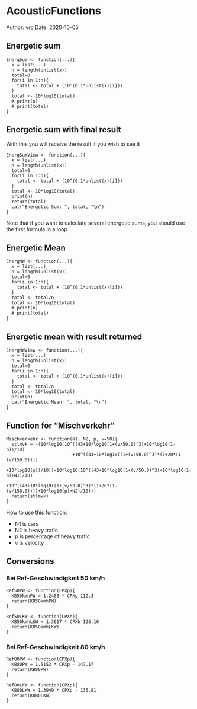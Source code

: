 # AcousticFunctions

Author: vro
Date:   2020-10-05


## Energetic sum
```{r}
EnergSum <- function(...){
  x = list(...)
  n = length(unlist(x))
  total=0
  for(i in 1:n){
    total <- total + (10^(0.1*unlist(x)[i]))
  }
  total <- 10*log10(total)
  # print(n)
  # print(total)
}
```

## Energetic sum with final result
With this you will receive the result if you wish to see it
```{r}
EnergSumView <- function(...){
  x = list(...)
  n = length(unlist(x))
  total=0
  for(i in 1:n){
    total <- total + (10^(0.1*unlist(x)[i]))
  }
  total <- 10*log10(total)
  print(n)
  return(total)
  cat("Energetic Sum: ", total, "\n")
}
```

Note that if you want to calculate several energetic sums, you should use the first formula in a loop

## Energetic Mean
```{r}
EnergMW <- function(...){
  x = list(...)
  n = length(unlist(x))
  total=0
  for(i in 1:n){
    total <- total + (10^(0.1*unlist(x)[i]))
  }
  total <- total/n
  total <- 10*log10(total)
  # print(n)
  # print(total)
}
```
## Energetic mean with result returned
```{r}
EnergMWView <- function(...){
  x = list(...)
  n = length(unlist(x))
  total=0
  for(i in 1:n){
    total <- total + (10^(0.1*unlist(x)[i]))
  }
  total <- total/n
  total <- 10*log10(total)
  print(n)
  cat("Energetic Mean: ", total, "\n")
}
```

## Function for “Mischverkehr”
```{r}
Mischverkehr <- function(N1, N2, p, v=50){
  stlmvk = -(10*log10(10^((43+10*log10(1+(v/50.0)^3)+10*log10(1-p))/10)
                         +10^((43+10*log10((1+(v/50.0)^3)*(1+20*(1-(v/150.0))))
                                +10*log10(p))/10))-10*log10(10^((43+10*log10(1+(v/50.0)^3)+10*log10(1-p)+N1)/10)
                                                                  +10^((43+10*log10((1+(v/50.0)^3)*(1+20*(1-(v/150.0))))+10*log10(p)+N2)/10)))
  return(stlmvk)
}
```
How to use this function:
* N1 is cars
* N2 is heavy trafic
* p is percentage of heavy trafic
* v is velocity

## Conversions
### Bei Ref-Geschwindigkeit 50 km/h
```{r}
Ref50PW <- function(CPXp){
  KB50kmhPW = 1.2468 * CPXp-112.3
  return(KB50kmhPW)
}

Ref50LKW <- function(CPXh){
  KB50kmhLKW = 1.3617 * CPXh-126.16
  return(KB50kmhLKW)
}  
```
### Bei Ref-Geschwindigkeit 80 km/h
```{r}
Ref80PW <- function(CPXp){
  KB80PW = 1.5152 * CPXp - 147.17
  return(KB80PW)
}

Ref80LKW <- function(CPXp){
  KB80LKW = 1.3949 * CPXp - 135.81
  return(KB80LKW)
}
```
















